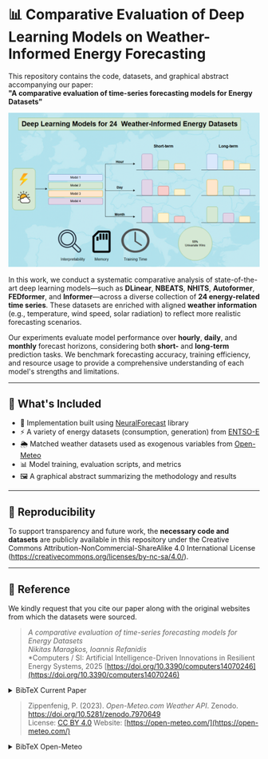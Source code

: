# 📊 Comparative Evaluation of Deep Learning Models on Weather-Informed Energy Forecasting

This repository contains the code, datasets, and graphical abstract accompanying our paper:  
**"A comparative evaluation of time-series forecasting models for Energy Datasets"**

![Graphical Abstract](Figures/grph_abst_final.PNG)

In this work, we conduct a systematic comparative analysis of state-of-the-art deep learning models—such as **DLinear**, **NBEATS**, **NHITS**, **Autoformer**, **FEDformer**, and **Informer**—across a diverse collection of **24 energy-related time series**. These datasets are enriched with aligned **weather information** (e.g., temperature, wind speed, solar radiation) to reflect more realistic forecasting scenarios.

Our experiments evaluate model performance over **hourly**, **daily**, and **monthly** forecast horizons, considering both **short-** and **long-term** prediction tasks. We benchmark forecasting accuracy, training efficiency, and resource usage to provide a comprehensive understanding of each model's strengths and limitations.

---

## 📁 What's Included

- 🧠 Implementation built using [NeuralForecast](https://github.com/Nixtla/neuralforecast) library  
- ⚡ A variety of energy datasets (consumption, generation) from [ENTSO-E](https://www.entsoe.eu/)
- 🌦️ Matched weather datasets used as exogenous variables from [Open-Meteo](https://open-meteo.com/)
- 📊 Model training, evaluation scripts, and metrics  
- 🖼️ A graphical abstract summarizing the methodology and results  

---

## 🔁 Reproducibility

To support transparency and future work, the **necessary code and datasets** are publicly available in this repository
under the Creative Commons Attribution-NonCommercial-ShareAlike 4.0 International License (https://creativecommons.org/licenses/by-nc-sa/4.0/).

---

## 📄 Reference
We kindly request that you cite our paper along with the original websites from which the datasets were sourced.

> *A comparative evaluation of time-series forecasting models for Energy Datasets*  
> *Nikitas Maragkos, Ioannis Refanidis*  
> *Computers / SI: Artificial Intelligence-Driven Innovations in Resilient Energy Systems, 2025 
> [https://doi.org/10.3390/computers14070246](https://doi.org/10.3390/computers14070246)

<details> <summary>BibTeX Current Paper</summary>
To be added
</details>


> Zippenfenig, P. (2023). *Open-Meteo.com Weather API*. Zenodo. https://doi.org/10.5281/zenodo.7970649  
> License: [CC BY 4.0](https://creativecommons.org/licenses/by/4.0/)
Website: [https://open-meteo.com/](https://open-meteo.com/)

<details> <summary>BibTeX Open-Meteo</summary>
@software{Zippenfenig_Open-Meteo,
  author = {Zippenfenig, Patrick},
  doi = {10.5281/zenodo.7970649},
  license = {CC-BY-4.0},
  title = {Open-Meteo.com Weather API},
  year = {2023},
  copyright = {Creative Commons Attribution 4.0 International},
  url = {https://open-meteo.com/}
}
</details>
